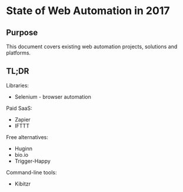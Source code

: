 # State of Web Automation in 2017

## Purpose

This document covers existing web automation projects, solutions and platforms.

## TL;DR

Libraries:

* Selenium - browser automation

Paid SaaS:

* Zapier
* IFTTT

Free alternatives:

* Huginn
* bio.io
* Trigger-Happy

Command-line tools:

* Kibitzr
